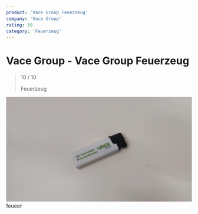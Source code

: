 ```yaml
---
product: 'Vace Group Feuerzeug'
company: 'Vace Group'
rating: 10
category: 'Feuerzeug'
---
```


# Vace Group - Vace Group Feuerzeug
>
> 10 / 10
>
> Feuerzeug

![Vace Group Feuerzeug](./assets/vace-group-vace-group-feuerzeug-6f8307ce-282e-452b-82a5-98407e553dc4.jpg)
feueer
